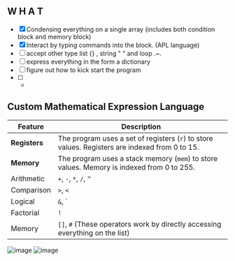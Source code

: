 ## W H A T
* [X] Condensing everything on a single array (includes both condition block and memory block)
* [X] Interact by typing commands into the block. (APL language)
* [ ] accept other type list {} , string " " and loop .~.
* [ ] express everything in the form a dictionary
* [ ] figure out how to kick start the program
* [ ] +

## Custom Mathematical Expression Language
| Feature       | Description                                                                 |
|---------------|-----------------------------------------------------------------------------|
| **Registers** | The program uses a set of registers (`r`) to store values. Registers are indexed from 0 to 15. |
| **Memory**    | The program uses a stack memory (`mem`) to store values. Memory is indexed from 0 to 255. |
| Arithmetic    | `+`, `-`, `*`, `/`, `^`                                                     |
| Comparison    | `>`, `<`                                                                    |
| Logical       | `&`, `|`                                                                    |
| Factorial     | `!`                                                                         |
| Memory        | `[]`, `#` (These operators work by directly accessing everything on the list) |

![image](https://github.com/user-attachments/assets/5b56553f-be40-423e-ac50-0260b1c2d161)
![image](https://github.com/user-attachments/assets/9fc56c2a-9947-4ed6-900a-c03a35b8e91a)
